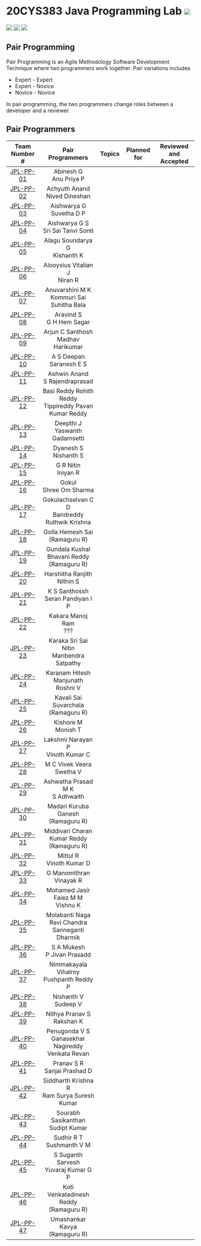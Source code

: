 # 20CYS383 Java Programming Lab ![](https://img.shields.io/badge/Live-green)
![](https://img.shields.io/badge/Batch-21CYS-lightgreen) ![](https://img.shields.io/badge/UG-blue) ![](https://img.shields.io/badge/Subject-JPL-blue) <br/>

## Pair Programming

Pair Programming is an Agile Methodology Software Development Technique where two programmers work together. Pair variations includes
- Expert - Expert
- Expert - Novice
- Novice - Novice

In pair programming, the two programmers change roles between a developer and a reviewer.

## Pair Programmers

| Team Number # |   Pair Programmers   | Topics | Planned for | Reviewed and Accepted | 
|:-------------:|:--------------------:|:-------|:-----------:|:---------------------:|
|  [JPL-PP-01](Mini-Project/1) |  Abinesh G <br/> Anu Priya P | |  | |
|  [JPL-PP-02](Mini-Project/2) |  Achyuth Anand <br/> Nived Dineshan | |  | |
|  [JPL-PP-03](Mini-Project/3) |  Aishwarya G <br/> Suvetha D P | |  | |
|  [JPL-PP-04](Mini-Project/4) |  Aishwarya G S <br/> Sri Sai Tanvi Sonti | |  | |
|  [JPL-PP-05](Mini-Project/5) |  Alagu Soundarya G <br/> Kishanth K | |  | |
|  [JPL-PP-06](Mini-Project/6) |  Alooysius Vitalian J <br/> Niran R | |  | |
|  [JPL-PP-07](Mini-Project/7) |  Anuvarshini M K <br/> Kommuri Sai Suhitha Bala | |  | |
|  [JPL-PP-08](Mini-Project/8) |  Aravind S <br/> G H Hem Sagar | |  | |
|  [JPL-PP-09](Mini-Project/9) |  Arjun C Santhosh <br/> Madhav Harikumar | |  | |
|  [JPL-PP-10](Mini-Project/10) |  A S Deepan <br/> Saranesh E S | |  | |
|  [JPL-PP-11](Mini-Project/11) |  Ashwin Anand <br/> S Rajendraprasad | |  | |
|  [JPL-PP-12](Mini-Project/12) |  Basi Reddy Rohith Reddy <br/> Tippireddy Pavan Kumar Reddy | |  | |
|  [JPL-PP-13](Mini-Project/13) |  Deepthi J <br/> Yaswanth Gadamsetti |  |  | |
|  [JPL-PP-14](Mini-Project/14) |  Dyanesh S <br/> Nishanth S | |  | |
|  [JPL-PP-15](Mini-Project/15) |  G R Nitin <br/> Iniyan R | |  | | 
|  [JPL-PP-16](Mini-Project/16) |  Gokul <br/> Shree Om Sharma | |  | | 
|  [JPL-PP-17](Mini-Project/17) |  Gokulachselvan C D <br/> Bandreddy Ruthwik Krishna | |  | | 
|  [JPL-PP-18](Mini-Project/18) |  Golla Hemesh Sai <br/> (Ramaguru R) | |  | | 
|  [JPL-PP-19](Mini-Project/19) |  Gundala Kushal Bhavani Reddy <br/> (Ramaguru R) |  |  | | 
|  [JPL-PP-20](Mini-Project/20) |  Harshitha Ranjith <br/> Nithin S | |  | |
|  [JPL-PP-21](Mini-Project/21) |  K S Santhossh <br/> Seran Pandiyan I P |   |  | | 
|  [JPL-PP-22](Mini-Project/22) |  Kakara Manoj Ram <br/> ??? | | | | 
|  [JPL-PP-23](Mini-Project/23) |  Karaka Sri Sai Nitin <br/> Manbendra Satpathy | |  | | 
|  [JPL-PP-24](Mini-Project/24) |  Karanam Hitesh Manjunath <br/> Roshni V | |  | | 
|  [JPL-PP-25](Mini-Project/25) |  Kavali Sai Suvarchala <br/> (Ramaguru R) | |  | |
|  [JPL-PP-26](Mini-Project/26) |  Kishore M <br/> Monish T | |  | | 
|  [JPL-PP-27](Mini-Project/27) |  Lakshmi Narayan P <br/> Vinoth Kumar C | |  | |  
|  [JPL-PP-28](Mini-Project/28) |  M C Vivek Veera <br/> Swetha V | |  | |  
|  [JPL-PP-29](Mini-Project/29) |  Ashwatha Prasad M K <br/> S Adhwaith  | | | | 
|  [JPL-PP-30](Mini-Project/30) |  Madari Kuruba Ganesh <br/> (Ramaguru R) |  |  | | 
|  [JPL-PP-31](Mini-Project/31) |  Middivari Charan Kumar Reddy <br/> (Ramaguru R) | | | | 
|  [JPL-PP-32](Mini-Project/32) |  Mittul R <br/> Vinoth Kumar D | | | |  
|  [JPL-PP-33](Mini-Project/33) |  G Manomithran <br/> Vinayak R |  |  | |   
|  [JPL-PP-34](Mini-Project/34) |  Mohamed Jasir Faiez M M <br/> Vishnu K | |  | |    
|  [JPL-PP-35](Mini-Project/35) |  Molabanti Naga Ravi Chandra <br/> Sanneganti Dharmik | |  | |   
|  [JPL-PP-36](Mini-Project/36) |  S A Mukesh <br/> P Jivan Prasadd | |  | | 
|  [JPL-PP-37](Mini-Project/37) |  Nimmakayala Vihalroy <br/> Pushpanth Reddy P | |  | | 
|  [JPL-PP-38](Mini-Project/38) |  Nishanth V <br/> Sudeep V | |  | |   
|  [JPL-PP-39](Mini-Project/39) |  Nithya Pranav S <br/> Rakshan K | |  | | 
|  [JPL-PP-40](Mini-Project/40) |  Penugonda V S Ganasekhar <br/> Nagireddy Venkata Revan | |  | | 
|  [JPL-PP-41](Mini-Project/41) |  Pranav S R <br/> Sanjai Prashad D | | | |  
|  [JPL-PP-42](Mini-Project/42) |  Siddharth Krishna R <br/> Ram Surya Suresh Kumar | |  | |  
|  [JPL-PP-43](Mini-Project/43) |  Sourabh Sasikanthan <br/> Sudipt Kumar | |  | |  
|  [JPL-PP-44](Mini-Project/44) |  Sudhir R T <br> Sushmanth V M | | | | 
|  [JPL-PP-45](Mini-Project/45) |  S Suganth Sarvesh <br/> Yuvaraj Kumar G P | |  | |  
|  [JPL-PP-46](Mini-Project/46) |  Koti Venkatadinesh Reddy <br/> (Ramaguru R) | | | | 
|  [JPL-PP-47](Mini-Project/47) |  Umashankar Kavya <br/> (Ramaguru R) |  |  | |







